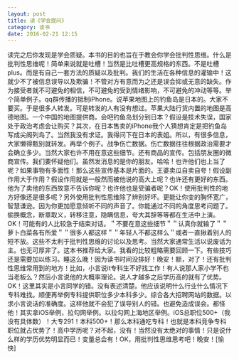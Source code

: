```yaml
---
layout: post
title: 读《学会提问》
category: 读书
date: 2016-02-21 12:15
---
```

读完之后你发现是学会质疑。本书的目的也旨在于教会你学会批判性思维。什么是批判性思维呢！简单来说就是吐槽！当然是比吐槽更高规格的东西。不是吐槽plus。而是有自己一套方法的质疑以及批判。我们的生活在各种信息的灌输中！这就少不了被信息误导以及欺骗！不管对方有意而为之还是误会抑或无意的缺失。作为接受者就不可避免的相信，不可避免的受到情绪影响，不可避免的冲动等等。举个简单例子。qq群传播的抵制iPhone。说苹果地图上的钓鱼岛是日本的。大家不要买。于是很多人转发。可是转发的人有没有想过。苹果大陆行货内置的地图是高德地图。一个中国的地图提供商。会吧钓鱼岛划分到日本？假设是技术失误，国家处于政治考虑会让购买？其次，在日本售卖的iPhone我个人猜想肯定是把钓鱼岛写成尖阁列岛了。当然我没有求证。我得问下在日本的表姐。所以，有很多信息，大家懒得甄别就转发。再举个例子。战争伤亡数据。伤亡数据往往根据政治需要才会确立多少。当然大家也许不用在意这些细节。还有商品的宣传。包括朋友圈的微商宣传。我们要怀疑他们。虽然发消息的是你的朋友。哈哈！也许他们也上当了呢？如果事物有多面性！那么这些宣传基本是片面的。王婆卖瓜自卖自夸！假设副作用大于作用？假设作用就是一般然而被他说的高大上呢？也许还有更好的东西。他为了卖他的东西故意不告诉你呢？也许他也是受骗者呢？OK！使用批判性的地方好像还是很多呢？另外使用批判性思维除了辨别好坏。更能让你变的胸怀宽广，智慧谦逊。因为你更加愿意倾听不同的声音了。你能通过不同的角度思考问题了。偷换概念，断章取义，转移注意，隐瞒信息，夸大其辞等等都在生活中上演。OK！可能有的人比较急于结束对话。＂不要在意这些细节＂＂认真你就输了＂＂萝卜白菜各有所爱＂＂很多人都这样＂＂年轻人不都这样么＂或者一直揪着别人的短不放。这些不太利于批判性思维的讨论以及思考。当然大家通常生活以说废话为主。也无可厚非了。这本书推荐给大家。我看的比较粗略需要回顾一下。有些技巧还是需要加以练习。睡这么晚！因为读书时间没排好！晚安！额，对了！还有批判性思维常用到的地方！比如，小言说it专科生不好找工作！有人说那人家小学不也当老板么？然后小言说他的大概率理论。说人才越多之后学历高的就有了优势。OK！这里其实是小言同学的错。没有表述清楚。他应该说明什么行业什么情况下专科难找。顺便再举例专科提供职位多少本科多少。综合各大招聘网站的数据。以求小言说话的准确度。这样他就不会犯了误导别人的错。也避免造成误会。都怪他！其实拿iOS举例，拉勾网举例。以拉勾网上海地区举例。iOS总职位500+（我没有具体数）！大专291！本科500+！那么本科通吃专科！也就是本科竞争专科职位就占优势了！高中学历呢？对不起，没有！当然没有太绝对的事情！只是说什么样的学历优势明显而已！变量总会有！OK，用批判性思维思考吧！晚安！[愉快]